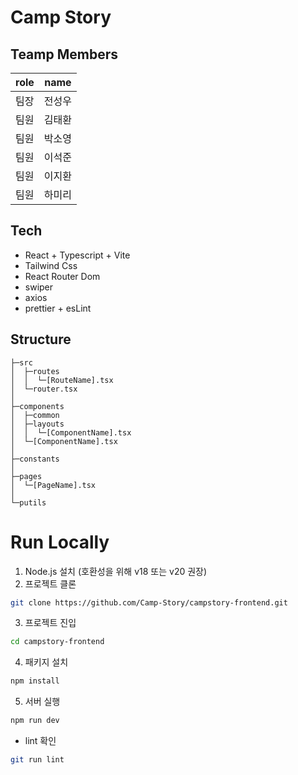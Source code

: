 # Camp Story

## Teamp Members

| role | name   |
| ---- | ------ |
| 팀장 | 전성우 |
| 팀원 | 김태환 |
| 팀원 | 박소영 |
| 팀원 | 이석준 |
| 팀원 | 이지환 |
| 팀원 | 하미리 |

## Tech

- React + Typescript + Vite
- Tailwind Css
- React Router Dom
- swiper
- axios
- prettier + esLint

## Structure

```text
├─src
│  ├─routes
│  │  └─[RouteName].tsx
│  └─router.tsx
│
├─components
│  ├─common
│  ├─layouts
│  │  └─[ComponentName].tsx
│  └─[ComponentName].tsx
│
├─constants
│
├─pages
│  └─[PageName].tsx
│
└─putils
```

# Run Locally

1. Node.js 설치 (호환성을 위해 v18 또는 v20 권장)
2. 프로젝트 클론

```bash
git clone https://github.com/Camp-Story/campstory-frontend.git
```

3. 프로젝트 진입

```bash
cd campstory-frontend
```

4. 패키지 설치

```bash
npm install
```

5. 서버 실행

```bash
npm run dev
```

- lint 확인

```bash
git run lint
```
